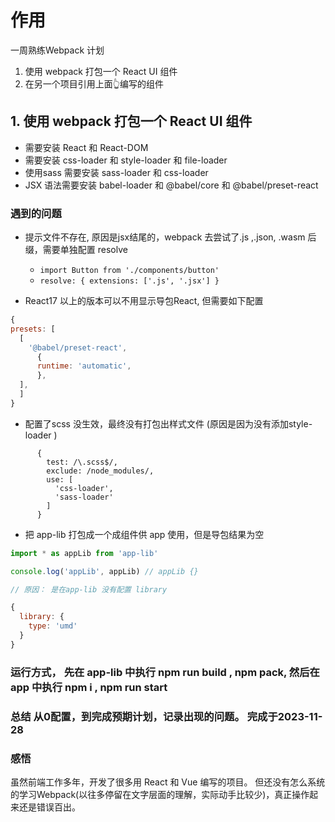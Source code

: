 # 作用

一周熟练Webpack 计划
1. 使用 webpack 打包一个 React UI 组件
2. 在另一个项目引用上面👆编写的组件



## 1. 使用 webpack 打包一个 React UI 组件

- 需要安装 React 和 React-DOM
- 需要安装 css-loader 和 style-loader 和 file-loader
- 使用sass 需要安装 sass-loader 和 css-loader
- JSX 语法需要安装 babel-loader 和 @babel/core 和 @babel/preset-react

### 遇到的问题
- 提示文件不存在, 原因是jsx结尾的，webpack 去尝试了.js ,.json, .wasm 后缀，需要单独配置 resolve
  - `import Button from './components/button'`
  - `resolve: {
    extensions: ['.js', '.jsx']
    }`

- React17 以上的版本可以不用显示导包React, 但需要如下配置
```js
{
presets: [
  [
    '@babel/preset-react',
      {
      runtime: 'automatic',
      },
  ],
  ]
}
```
- 配置了scss 没生效，最终没有打包出样式文件 (原因是因为没有添加style-loader )

```jsson
      {
        test: /\.scss$/,
        exclude: /node_modules/,
        use: [
          'css-loader',
          'sass-loader'
        ]
      }
```

- 把 app-lib 打包成一个成组件供 app 使用，但是导包结果为空

```js
import * as appLib from 'app-lib'

console.log('appLib', appLib) // appLib {}

// 原因： 是在app-lib 没有配置 library

{
  library: {
    type: 'umd'
  }
}
```

### 运行方式， 先在 app-lib 中执行 npm run build , npm pack, 然后在 app 中执行 npm i , npm run start

### 总结 从0配置，到完成预期计划，记录出现的问题。 完成于2023-11-28

### 感悟

虽然前端工作多年，开发了很多用 React 和 Vue 编写的项目。 但还没有怎么系统的学习Webpack(以往多停留在文字层面的理解，实际动手比较少)，真正操作起来还是错误百出。